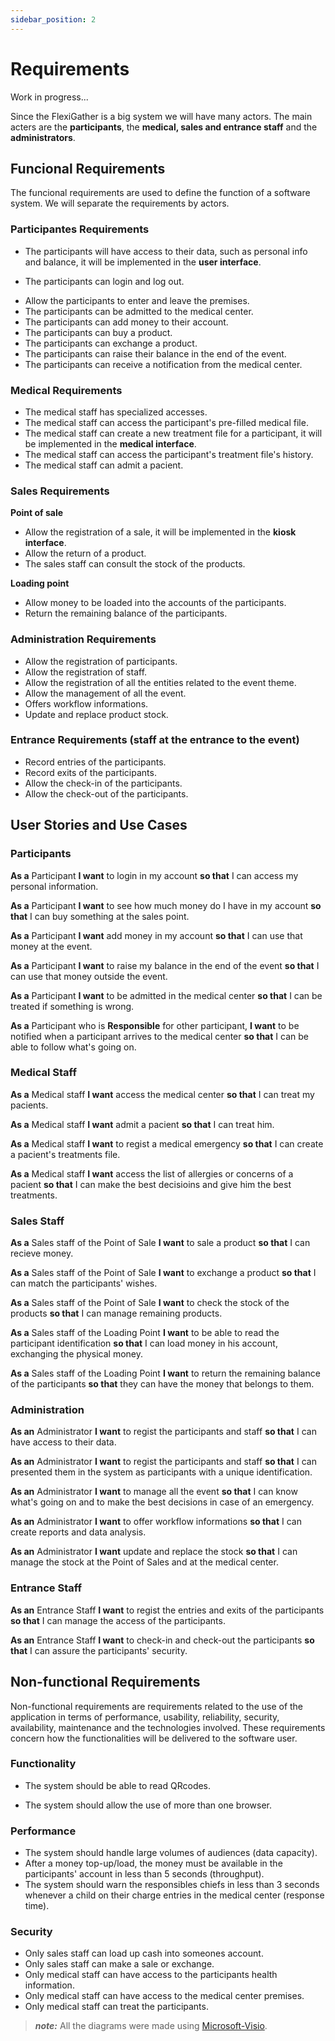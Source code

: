 ```yaml
---
sidebar_position: 2
---
```


# Requirements

Work in progress...

Since the FlexiGather is a big system we will have many actors. The main acters are the **participants**, the **medical, sales and entrance staff** and the **administrators**.

## Funcional Requirements

The funcional requirements are used to define the function of a software system.
We will separate the requirements by actors.

### Participantes Requirements

- The participants will have access to their data, such as personal info and balance, it will be implemented in the **user interface**.
<!-- history of entries and exists and purchases - CHECK HERE-->
- The participants can login and log out.
<!-- - The entries and exits are recorded, as well as the check-in and check-out. -->
- Allow the participants to enter and leave the premises.
- The participants can be admitted to the medical center.
- The participants can add money to their account.
- The participants can buy a product.
- The participants can exchange a product.
- The participants can raise their balance in the end of the event.
- The participants can receive a notification from the medical center.

### Medical Requirements

- The medical staff has specialized accesses.
- The medical staff can access the participant's pre-filled medical file.
- The medical staff can create a new treatment file for a participant, it will be implemented in the **medical interface**.
- The medical staff can access the participant's treatment file's history.
- The medical staff can admit a pacient.

### Sales Requirements

**Point of sale**
- Allow the registration of a sale, it will be implemented in the **kiosk interface**.
- Allow the return of a product.
- The sales staff can consult the stock of the products.

**Loading point**
- Allow money to be loaded into the accounts of the participants.
- Return the remaining balance of the participants.

### Administration Requirements

- Allow the registration of participants.
- Allow the registration of staff.
- Allow the registration of all the entities related to the event theme.
- Allow the management of all the event.
- Offers workflow informations.
- Update and replace product stock.

### Entrance Requirements (staff at the entrance to the event)

- Record entries of the participants.
- Record exits of the participants.
- Allow the check-in of the participants.
- Allow the check-out of the participants.

## User Stories and Use Cases

### Participants

**As a** Participant **I want** to login in my account **so that** I can access my personal information.

**As a** Participant **I want** to see how much money do I have in my account **so that** I can buy something at the sales point.

**As a** Participant **I want** add money in my account **so that** I can use that money at the event.

**As a** Participant **I want** to raise my balance in the end of the event **so that** I can use that money outside the event.

**As a** Participant **I want** to be admitted in the medical center **so that** I can be treated if something is wrong.

**As a** Participant who is **Responsible** for other participant, **I want** to be notified when a participant arrives to the medical center **so that** I can be able to follow what's going on.

<!-- ![alt text](img/usecase_participants.png) -->

### Medical Staff

**As a** Medical staff **I want** access the medical center **so that** I can treat my pacients.

**As a** Medical staff **I want** admit a pacient **so that** I can treat him.

**As a** Medical staff **I want** to regist a medical emergency **so that** I can create a pacient's treatments file.

**As a** Medical staff **I want** access the list of allergies or concerns of a pacient **so that** I can make the best decisioins and give him the best treatments.

<!-- ![alt text](img/usecase_medicalstaff.png) -->

### Sales Staff

**As a** Sales staff of the Point of Sale **I want** to sale a product **so that** I can recieve money.

**As a** Sales staff of the Point of Sale **I want** to exchange a product **so that** I can match the participants' wishes.

**As a** Sales staff of the Point of Sale **I want** to check the stock of the products **so that** I can manage remaining products.

**As a** Sales staff of the Loading Point **I want** to be able to read the participant identification **so that** I can load money in his account, exchanging the physical money.

**As a** Sales staff of the Loading Point **I want** to return the remaining balance of the participants **so that** they can have the money that belongs to them.

<!-- ![alt text](img/usecase_salesstaff.png) -->

### Administration

**As an** Administrator **I want** to regist the participants and staff **so that** I can have access to their data.

**As an** Administrator **I want** to regist the participants and staff **so that** I can presented them in the system as participants with a unique identification.

**As an** Administrator **I want** to manage all the event **so that** I can know what's going on and to make the best decisions in case of an emergency.

**As an** Administrator **I want** to offer workflow informations **so that** I can create reports and data analysis.

**As an** Administrator **I want** update and replace the stock **so that** I can manage the stock at the Point of Sales and at the medical center.

### Entrance Staff

**As an** Entrance Staff **I want** to regist the entries and exits of the participants **so that** I can manage the access of the participants.

**As an** Entrance Staff **I want** to check-in and check-out the participants **so that** I can assure the participants' security.


<!-- ![alt text](img/usecase_administration.png) -->

## Non-functional Requirements

Non-functional requirements are requirements related to the use of the application in terms of performance, usability, reliability, security, availability, maintenance and the technologies involved. These requirements concern how the functionalities will be delivered to the software user.

### Functionality

- The system should be able to read QRcodes.
<!-- (nfc bracelets) -->
- The system should allow the use of more than one browser.

### Performance

- The system should handle large volumes of audiences (data capacity).
- After a money top-up/load, the money must be available in the participants' account in less than 5 seconds (throughput).
- The system should warn the responsibles chiefs in less than 3 seconds whenever a child on their charge entries in the medical center (response time).

### Security
- Only sales staff can load up cash into someones account.
- Only sales staff can make a sale or exchange.
- Only medical staff can have access to the participants health information.
- Only medical staff can have access to the medical center premises.
- Only medical staff can treat the participants.

> **_note:_**  All the diagrams were made using [Microsoft-Visio](https://www.microsoft365.com/launch/visio).
<!-- r -->